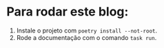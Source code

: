 # Para rodar este blog:
1. Instale o projeto com `poetry install --not-root`.
2. Rode a documentação com o comando `task run`.
